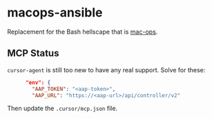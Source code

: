 # macops-ansible

Replacement for the Bash hellscape that is [mac-ops].

## MCP Status

`cursor-agent` is still too new to have any real support. Solve for these:

```json
      "env": {
        "AAP_TOKEN": "<aap-token>",
        "AAP_URL": "https://<aap-url>/api/controller/v2"
```
Then update the `.cursor/mcp.json` file.

<!-- refs -->

[mac-ops]:https://github.com/todd-dsm/mac-ops
